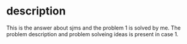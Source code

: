 # description
This is the answer about sjms and the problem 1 is solved by me. The problem description and problem solveing ideas is present in case 1.
